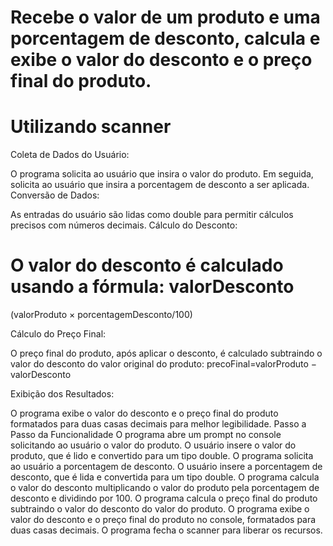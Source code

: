 # Recebe o valor de um produto e uma porcentagem de desconto, calcula e exibe o valor do desconto e o preço final do produto.

# Utilizando scanner
Coleta de Dados do Usuário:

O programa solicita ao usuário que insira o valor do produto.
Em seguida, solicita ao usuário que insira a porcentagem de desconto a ser aplicada.
Conversão de Dados:

As entradas do usuário são lidas como double para permitir cálculos precisos com números decimais.
Cálculo do Desconto:

O valor do desconto é calculado usando a fórmula:
valorDesconto
=
(valorProduto × porcentagemDesconto/100)

Cálculo do Preço Final:

O preço final do produto, após aplicar o desconto, é calculado subtraindo o valor do desconto do valor original do produto:
precoFinal=valorProduto − valorDesconto

Exibição dos Resultados:

O programa exibe o valor do desconto e o preço final do produto formatados para duas casas decimais para melhor legibilidade.
Passo a Passo da Funcionalidade
O programa abre um prompt no console solicitando ao usuário o valor do produto.
O usuário insere o valor do produto, que é lido e convertido para um tipo double.
O programa solicita ao usuário a porcentagem de desconto.
O usuário insere a porcentagem de desconto, que é lida e convertida para um tipo double.
O programa calcula o valor do desconto multiplicando o valor do produto pela porcentagem de desconto e dividindo por 100.
O programa calcula o preço final do produto subtraindo o valor do desconto do valor do produto.
O programa exibe o valor do desconto e o preço final do produto no console, formatados para duas casas decimais.
O programa fecha o scanner para liberar os recursos.